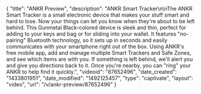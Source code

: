 {
    "title": "ANKR Preview",
    "description": "ANKR Smart Tracker\n\nThe ANKR Smart Tracker is a small electronic device that makes your stuff smart and hard to lose. Now your things can let you know when they're about to be left behind. This Gunmetal Black-colored device is sleek and thin, perfect for adding to your keys and bag or for sliding into your wallet. It features \"no-pairing\" Bluetooth technology, so it sets up in seconds and easily communicates with your smartphone right out of the box. Using ANKR's free mobile app, add and manage multiple Smart Trackers and Safe Zones, and see which items are with you. If something is left behind, we'll alert you and give you directions back to it. Once you're nearby, you can \"ring\" your ANKR to help find it quickly.",
    "videoid": "87652496",
    "date_created": "1433801951",
    "date_modified": "1492125457",
    "type": "captivate",
    "layout": "video",
    "url": "\/v\/ankr-preview\/87652496"
}